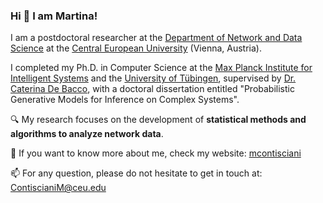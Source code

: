 ### Hi 👋 I am Martina!  

I am a postdoctoral researcher at the <a href="https://networkdatascience.ceu.edu/">Department of Network and Data Science</a> at the <a href="https://www.ceu.edu/">Central European University</a> (Vienna, Austria).

I completed my Ph.D. in Computer Science at the <a href="https://is.mpg.de/">Max Planck Institute for Intelligent Systems</a> and the <a href="https://uni-tuebingen.de/">University of Tübingen</a>, supervised by <a href="https://www.cdebacco.com/">Dr. Caterina De Bacco</a>, with a doctoral dissertation entitled "Probabilistic Generative Models for Inference on Complex Systems". 

🔍 My research focuses on the development of **statistical methods and algorithms to analyze network data**.

🔗 If you want to know more about me, check my website: <a href="https://martinacontisciani.wixsite.com/mcontisciani">mcontisciani</a>

📫 For any question, please do not hesitate to get in touch at: [ContiscianiM@ceu.edu](mailto:ContiscianiM@ceu.edu?subject=Get%20in%20touch)


<!--
**mcontisc/mcontisc** is a ✨ _special_ ✨ repository because its `README.md` (this file) appears on your GitHub profile.

[![Anurag's GitHub stats-Dark](https://github-readme-stats.vercel.app/api?username=mcontisc&show_icons=true&theme=dark#gh-dark-mode-only)](https://github.com/mcontisc/github-readme-stats#gh-dark-mode-only)

Here are some ideas to get you started:

- 🔭 I’m currently working on ...
- 🌱 I’m currently learning ...
- 👯 I’m looking to collaborate on ...
- 🤔 I’m looking for help with ...
- 💬 Ask me about ...
- 📫 How to reach me: ...
- 😄 Pronouns: ...
- ⚡ Fun fact: ...
-->

